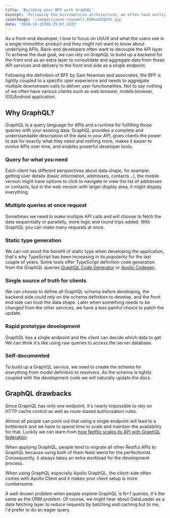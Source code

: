 ```yaml
---
title: 'Building your BFF with GraphQL'
excerpt: 'Following the microservice architecture, we often have multiple API services and the developers need to ad-hoc integrate with them. This post is about using GraphQL to create a backend for front end as a unified aggregation layer at the edge.'
coverImage: '/images/jason-rosewell-ASKeuOZqhYU.jpg'
date: '2020-10-15T06:25:07.322Z'
---
```


As a front-end developer, I love to focus on UI/UX and what the users see is a single monolithic product and they might not want to know about underlying APIs. Back-end developers often want to decouple the API layer. To achieve the dual goal, we can rely on GraphQL to build up a backend for the front end as an extra layer to consolidate and aggregate data from these API services and delivery to the front end side as a single endpoint.

Following the definition of BFF by Sam Newman and associates, the BFF is tightly coupled to a specific user experience and needs to aggregate multiple downstream calls to deliver user functionalities. Not to say nothing of we often have various clients such as web browser, mobile browser, iOS/Android application.

## Why GraphQL?

GraphQL is a query language for APIs and a runtime for fulfilling those queries with your existing data. GraphQL provides a complete and understandable description of the data in your API, gives clients the power to ask for exactly what they need and nothing more, makes it easier to evolve APIs over time, and enables powerful developer tools.

### Query for what you need

Each client has different perspectives about data shape, for example: getting user details (basic information, addresses, contacts…), the mobile version might have options to click to navigate to view the list of addresses or contacts, but in the web version with larger display area, it might display everything.

### Multiple queries at once request

Sometimes we need to make multiple API calls and will choose to fetch the data sequentially or parallelly, more logic and round trips added. With GraphQL you can make many requests at once.

### Static type generation

We can not avoid the benefit of static type when developing the application, that's why TypeScript has been increasing in its popularity for the last couple of years. Some tools offer TypeScript definition code generation from the GraphQL queries [GraphQL Code Generator](https://www.graphql-code-generator.com/ 'GraphQL Code Generator') or [Apollo Codegen](https://github.com/apollographql/apollo-tooling 'Apollo Codegen').

### Single source of truth for clients

We can choose to define all GraphQL schema before developing, the backend side could rely on the schema definition to develop, and the front end side can trust the data shape. Later when something needs to be changed from the other services, we have a less painful choice to patch the update.

### Rapid prototype development

GraphQL has a single endpoint and the client can decide which data to get. We can think it's like using raw queries to access the server database.

### Self-documented

To build up a GraphQL service, we need to create the schema for everything from model definition to resolvers. As the schema is tightly coupled with the development code we will naturally update the docs.

## GraphQL drawbacks

Since GraphQL has only one endpoint, it's nearly impossible to rely on HTTP cache control as well as route-based authorization rules.

Almost all people can point out that using a single endpoint will lead to a bottleneck and we have to spend time to scale and maintain the availability for that. Luckily we can learn from [how Netflix scales its API with GraphQL federation](https://netflixtechblog.com/how-netflix-scales-its-api-with-graphql-federation-part-1-ae3557c187e2 'how Netflix scales its API with GraphQL federation').

When applying GraphQL, people tend to migrate all other Restful APIs to GraphQL because using both of them feels weird for the perfectionist. Consequently, it always takes an extra workload for the development process.

When using GraphQL especially Apollo GraphQL, the client-side often comes with Apollo Client and it makes your client setup is more cumbersome.

A well-known problem when people explore GraphQL is N+1 queries, it's the same as the ORM problem. Of course, we might hear about DataLoader as a data fetching layer to reduce requests by batching and caching but to me, I'd prefer to do an eager query.
